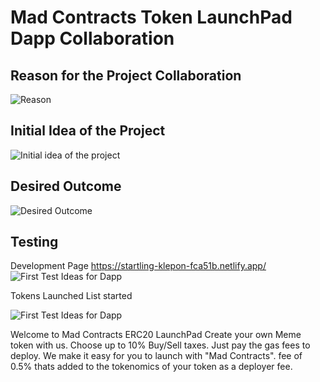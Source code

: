 # Mad Contracts Token LaunchPad Dapp Collaboration

## Reason for the Project Collaboration

![Reason](https://raw.githubusercontent.com/ArielRin/MericaFkYeahCa/master/bored.gif)

## Initial Idea of the Project

![Initial idea of the project](https://raw.githubusercontent.com/ArielRin/MericaFkYeahCa/master/projectideas.gif)

## Desired Outcome

![Desired Outcome](https://raw.githubusercontent.com/ArielRin/MericaFkYeahCa/master/outcome.gif)


## Testing



Development Page https://startling-klepon-fca51b.netlify.app/
![First Test Ideas for Dapp](https://raw.githubusercontent.com/ArielRin/MericaFkYeahCa/master/dappimage.png)

Tokens Launched List started

![First Test Ideas for Dapp](https://raw.githubusercontent.com/ArielRin/MericaFkYeahCa/master/tokenlaunched.png)



Welcome to Mad Contracts ERC20 LaunchPad
Create your own Meme token with us. Choose up to 10% Buy/Sell taxes. Just pay the gas fees to deploy.
We make it easy for you to launch with "Mad Contracts".
fee of 0.5% thats added to the tokenomics of your token as a deployer fee.
